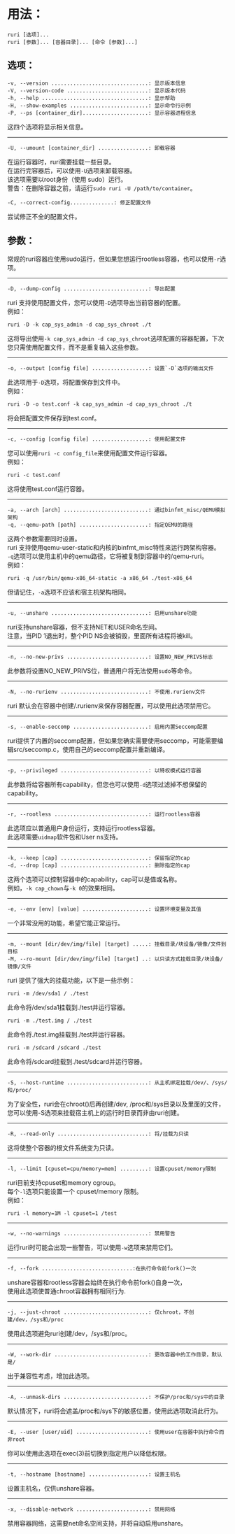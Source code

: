 # 用法：
```
ruri [选项]...
ruri [参数]... [容器目录]... [命令 [参数]...]
```

## 选项：
```
-v, --version ...............................: 显示版本信息
-V, --version-code ..........................: 显示版本代码
-h, --help ..................................: 显示帮助
-H, --show-examples .........................: 显示命令行示例
-P, --ps [container_dir].....................: 显示容器进程信息
```
这四个选项将显示相关信息。
********************************************
```
-U, --umount [container_dir] ................: 卸载容器
```
在运行容器时，ruri需要挂载一些目录。  
在运行完容器后，可以使用`-U`选项来卸载容器。  
该选项需要以root身份（使用 sudo）运行。  
警告：在删除容器之前，请运行`sudo ruri -U /path/to/container`。  
```
-C, --correct-config..............: 修正配置文件
```
尝试修正不全的配置文件。      
## 参数：
常规的ruri容器应使用sudo运行，但如果您想运行rootless容器，也可以使用`-r`选项。  
*****************************************
```
-D, --dump-config ...........................: 导出配置
```
ruri 支持使用配置文件，您可以使用`-D`选项导出当前容器的配置。  
例如：  
```
ruri -D -k cap_sys_admin -d cap_sys_chroot ./t
```
这将导出使用`-k cap_sys_admin -d cap_sys_chroot`选项配置的容器配置，下次您只需使用配置文件，而不是重复输入这些参数。  
********************************************
```
-o, --output [config file] ..................: 设置`-D`选项的输出文件
```
此选项用于`-D`选项，将配置保存到文件中。  
例如：
```
ruri -D -o test.conf -k cap_sys_admin -d cap_sys_chroot ./t
```
将会把配置文件保存到test.conf。  
*****************************************
```
-c, --config [config file] ..................: 使用配置文件
```
您可以使用`ruri -c config_file`来使用配置文件运行容器。  
例如：  
```
ruri -c test.conf
```
这将使用test.conf运行容器。
***********************************************
```      
-a, --arch [arch] ...........................: 通过binfmt_misc/QEMU模拟架构
-q, --qemu-path [path] ......................: 指定QEMU的路径
```
这两个参数需要同时设置。  
ruri 支持使用qemu-user-static和内核的binfmt_misc特性来运行跨架构容器。  
`-q`选项可以使用主机中的qemu路径，它将被复制到容器中的/qemu-ruri。  
例如：  
```
ruri -q /usr/bin/qemu-x86_64-static -a x86_64 ./test-x86_64
```
但请记住，`-a`选项不应该和宿主机架构相同。  
*******************************************************************
```
-u, --unshare ...............................: 启用unshare功能
```
ruri支持unshare容器，但不支持NET和USER命名空间。  
注意，当PID 1退出时，整个PID NS会被销毁，里面所有进程将被kill。      
*****************************************
```
-n, --no-new-privs ..........................: 设置NO_NEW_PRIVS标志
```
此参数将设置NO_NEW_PRIVS位，普通用户将无法使用`sudo`等命令。  
****************************************
```
-N, --no-rurienv ............................: 不使用.rurienv文件
```
ruri 默认会在容器中创建/.rurienv来保存容器配置，可以使用此选项禁用它。  
*********************************************
```
-s, --enable-seccomp ........................: 启用内置Seccomp配置
```
ruri提供了内置的seccomp配置，但如果您确实需要使用seccomp，可能需要编辑src/seccomp.c，使用自己的seccomp配置并重新编译。  
****************************************
```
-p, --privileged ............................: 以特权模式运行容器
```
此参数将给容器所有capability，但您也可以使用`-d`选项过滤掉不想保留的capability。  
*******************************************
```
-r, --rootless ..............................: 运行rootless容器
```
此选项应以普通用户身份运行，支持运行rootless容器。  
此选项需要`uidmap`软件包和User ns支持。  
********************************************
```
-k, --keep [cap] ............................: 保留指定的cap
-d, --drop [cap] ............................: 删除指定的cap
```
这两个选项可以控制容器中的capability，cap可以是值或名称。  
例如，`-k cap_chown`与`-k 0`的效果相同。  
**************************************************
```
-e, --env [env] [value] .....................: 设置环境变量及其值
```
一个非常没用的功能，希望它能正常运行。  
*********************************************
```
-m, --mount [dir/dev/img/file] [target] .....: 挂载目录/块设备/镜像/文件到目标
-M, --ro-mount [dir/dev/img/file] [target] ..: 以只读方式挂载目录/块设备/镜像/文件
```
ruri 提供了强大的挂载功能，以下是一些示例：
```
ruri -m /dev/sda1 / ./test
```
此命令将/dev/sda1挂载到./test并运行容器。  
```
ruri -m ./test.img / ./test
```
此命令将./test.img挂载到./test并运行容器。  
```
ruri -m /sdcard /sdcard ./test
```
此命令将/sdcard挂载到./test/sdcard并运行容器。    
******************************************
```
-S, --host-runtime ..........................: 从主机绑定挂载/dev/、/sys/和/proc/
```
为了安全性，ruri会在chroot()后再创建/dev, /proc和/sys目录以及里面的文件，您可以使用-S选项来挂载宿主机上的运行时目录而非由ruri创建。    
*************************************
```
-R, --read-only .............................: 将/挂载为只读
```
这将使整个容器的根文件系统变为只读。
***********************************************
```
-l, --limit [cpuset=cpu/memory=mem] .........: 设置cpuset/memory限制
```
ruri目前支持cpuset和memory cgroup。  
每个`-l`选项只能设置一个 cpuset/memory 限制。  
例如：  
```
ruri -l memory=1M -l cpuset=1 /test
```
**************************************************
```
-w, --no-warnings ...........................: 禁用警告
```
运行ruri时可能会出现一些警告，可以使用`-w`选项来禁用它们。         
********************************************
```
-f, --fork .............................:在执行命令前fork()一次
```      
unshare容器和rootless容器会始终在执行命令前fork()自身一次，     
使用此选项使普通chroot容器拥有相同行为.     
************************
```
-j, --just-chroot ...........................: 仅chroot，不创建/dev，/sys和/proc
```
使用此选项避免ruri创建/dev，/sys和/proc。        
*******************
```
-W, --work-dir ..............................: 更改容器中的工作目录，默认是/
```
出于兼容性考虑，增加此选项。          
****************
```
-A, --unmask-dirs ...........................: 不保护/proc和/sys中的目录
```
默认情况下，ruri将会遮盖/proc和/sys下的敏感位置，使用此选项取消此行为。         
***************
```
-E, --user [user/uid] .......................: 使用user在容器中执行命令而非root
```
你可以使用此选项在exec(3)前切换到指定用户以降低权限。      
*************
```
-t, --hostname [hostname] ...................: 设置主机名
```
设置主机名，仅供unshare容器。      
**************
```
-x, --disable-network .......................: 禁用网络
```      
禁用容器网络，这需要net命名空间支持，并将自动启用unshare。      